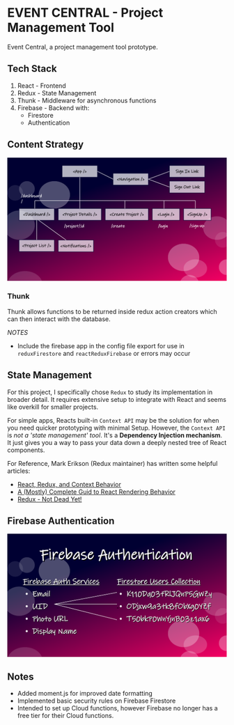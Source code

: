 # EVENT CENTRAL - Project Management Tool

Event Central, a project management tool prototype.

## Tech Stack

  1.  React - Frontend
  2.  Redux - State Management
  3.  Thunk - Middleware for asynchronous functions
  4.  Firebase - Backend with:
        - Firestore
        - Authentication

## Content Strategy

![Site Content Strategy Chart](src/assets/img/strategy-sm.png "Site Strategy")

### Thunk

Thunk allows functions to be returned inside redux action creators which can then interact with the database.

*NOTES*

 - Include the firebase app in the config file export for use in `reduxFirestore` and `reactReduxFirebase` or errors may occur

## State Management

For this project, I specifically chose `Redux` to study its implementation in broader detail. It requires extensive setup to integrate with React and seems like overkill for smaller projects.

For simple apps, Reacts built-in `Context API` may be the solution for when you need quicker prototyping with minimal Setup. However, the `Context API` is *not a 'state management' tool*. It's a **Dependency Injection mechanism**. It just gives you a way to pass your data down a deeply nested tree of React components.

For Reference, Mark Erikson (Redux maintainer) has written some helpful articles:
  - [React, Redux, and Context Behavior](https://blog.isquaredsoftware.com/2020/01/blogged-answers-react-redux-and-context-behavior/)
  - [A (Mostly) Complete Guid to React Rendering Behavior](https://blog.isquaredsoftware.com/2020/05/blogged-answers-a-mostly-complete-guide-to-react-rendering-behavior/#final-thoughts)
  - [Redux - Not Dead Yet!](https://blog.isquaredsoftware.com/2018/03/redux-not-dead-yet/)

## Firebase Authentication

![Firebase Auth Diagram](src/assets/img/site-auth.png "Site Authentication")

## Notes

- Added moment.js for improved date formatting
- Implemented basic security rules on Firebase Firestore
- Intended to set up Cloud functions, however Firebase no longer has a free tier for their Cloud functions.